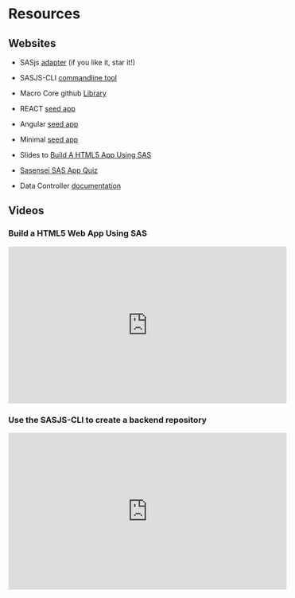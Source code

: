 # Resources

## Websites

* SASjs [adapter](https://github.com/macropeople/sasjs) (if you like it, star it!)
* SASJS-CLI [commandline tool](https://github.com/macropeople/sasjs-cli)
* Macro Core github [Library](https://github.com/macropeople/macrocore)
* REACT [seed app](https://github.com/macropeople/react-seed-app)
* Angular [seed app](https://github.com/macropeople/angular-seed-app)
* Minimal [seed app](https://github.com/macropeople/minimal-seed-app)
* Slides to [Build A HTML5 App Using SAS](https://slides.com/allanbowe/sgf2020)
* [Sasensei SAS App Quiz](https://sasensei.com/questions/filter?tags_any=[13])

* Data Controller [documentation](https://docs.datacontroller.io/)


## Videos

### Build a HTML5 Web App Using SAS

<iframe width="560" height="315" 
    src="https://www.youtube.com/embed/ISsgu-F9NG0" 
    frameborder="0" 
    allow="accelerometer; autoplay; encrypted-media; gyroscope; picture-in-picture" 
    allowfullscreen></iframe>

### Use the SASJS-CLI to create a backend repository

<iframe width="560" height="315" 
    src="https://www.youtube.com/embed/hUpBqExNec4" 
    frameborder="0" 
    allow="accelerometer; autoplay; encrypted-media; gyroscope; picture-in-picture" 
    allowfullscreen></iframe>

